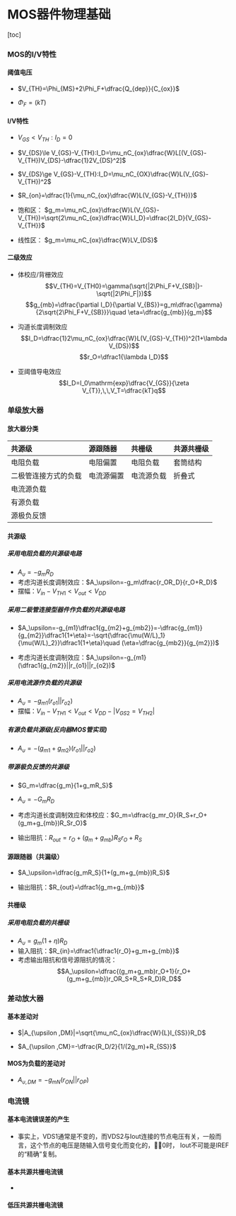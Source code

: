 # MOS器件物理基础
[toc]

### MOS的I/V特性

#### 阈值电压
- $V_{TH}=\Phi_{MS}+2\Phi_F+\dfrac{Q_{dep}}{C_{ox}}$

- $\Phi_F=(kT)$

#### I/V特性
- $V_{GS}<V_{TH}:I_D=0$

- $V_{DS}\le V_{GS}-V_{TH}:I_D=\mu_nC_{ox}\dfrac{W}L[(V_{GS}-V_{TH})V_{DS}-\dfrac{1}2V_{DS}^2]$

- $V_{DS}\ge V_{GS}-V_{TH}:I_D=\mu_nC_{OX}\dfrac{W}L(V_{GS}-V_{TH})^2$

- $R_{on}=\dfrac{1}{\mu_nC_{ox}\dfrac{W}L(V_{GS}-V_{TH})}$

- 饱和区： $g_m=\mu_nC_{ox}\dfrac{W}L(V_{GS}-V_{TH})=\sqrt{2\mu_nC_{ox}\dfrac{W}LI_D}=\dfrac{2I_D}{V_{GS}-V_{TH}}$

- 线性区： $g_m=\mu_nC_{ox}\dfrac{W}LV_{DS}$

#### 二级效应
- 体校应/背栅效应
$$V_{TH}=V_{TH0}=\gamma(\sqrt{|2\Phi_F+V_{SB}|}-\sqrt{|2\Phi_F|})$$
$$g_{mb}=\dfrac{\partial I_D}{\partial V_{BS}}=g_m\dfrac{\gamma}{2\sqrt{2\Phi_F+V_{SB}}}\quad \eta=\dfrac{g_{mb}}{g_m}$$

- 沟道长度调制效应
$$I_D=\dfrac{1}2\mu_nC_{ox}\dfrac{W}L(V_{GS}-V_{TH})^2(1+\lambda V_{DS})$$
$$r_O=\dfrac1{\lambda I_D}$$

- 亚阈值导电效应
$$I_D=I_0\mathrm{exp}\dfrac{V_{GS}}{\zeta V_{T}},\,\,V_T=\dfrac{kT}q$$

### 单级放大器
#### 放大器分类
|共源级|源跟随器|共栅级|共源共栅级|
|:-|:-|:-|:-|
|电阻负载|电阻偏置|电阻负载|套筒结构|
|二极管连接方式的负载|电流源偏置|电流源负载|折叠式|
|电流源负载|
|有源负载|
|源极负反馈|
#### 共源级
##### 采用电阻负载的共源级电路
- $A_\upsilon=-g_mR_D$
- 考虑沟道长度调制效应：$A_\upsilon=-g_m\dfrac{r_OR_D}{r_O+R_D}$
- 摆幅：$V_{in}-V_{TH1} < V_{out} < V_{DD}$

##### 采用二极管连接型器件作负载的共源级电路
- $A_\upsilon=-g_{m1}\dfrac1{g_{m2}+g_{mb2}}=-\dfrac{g_{m1}}{g_{m2}}\dfrac1{1+\eta}=-\sqrt{\dfrac{\mu(W/L)_1}{\mu(W/L)_2}}\dfrac1{1+\eta}\quad (\eta=\dfrac{g_{mb2}}{g_{m2}})$

- 考虑沟道长度调制效应：$A_\upsilon=-g_{m1}(\dfrac1{g_{m2}}||r_{o1}||r_{o2})$

##### 采用电流源作负载的共源级
- $A_\upsilon=-g_{m1}(r_{o1}||r_{o2})$
- 摆幅：$V_{in}-V_{TH1} < V_{out} < V_{DD}-|V_{GS2}=V_{TH2}|$

##### 有源负载共源级(反向器MOS管实现)
- $A_\upsilon=-(g_{m1}+g_{m2})(r_{o1}||r_{o2})$

##### 带源极负反馈的共源级
- $G_m=\dfrac{g_m}{1+g_mR_S}$

- $A_\upsilon=-G_mR_D$
- 考虑沟道长度调制效应和体校应：$G_m=\dfrac{g_mr_O}{R_S+r_O+(g_m+g_{mb})R_Sr_O}$
- 输出阻抗：$R_{out}=r_O+(g_m+g_{mb})R_Sr_O+R_S$

#### 源跟随器（共漏级）
- $A_\upsilon=\dfrac{g_mR_S}{1+(g_m+g_{mb})R_S}$

- 输出阻抗：$R_{out}=\dfrac1{g_m+g_{mb}}$

#### 共栅级
##### 采用电阻负载的共栅级
- $A_\upsilon=g_m(1+\eta)R_D$
- 输入阻抗：$R_{in}=\dfrac1{\dfrac1{r_O}+g_m+g_{mb}}$
- 考虑输出阻抗和信号源阻抗的情况：
$$A_\upsilon=\dfrac{(g_m+g_mb)r_O+1}{r_O+(g_m+g_{mb})r_OR_S+R_S+R_D}R_D$$

### 差动放大器
#### 基本差动对
- $|A_{\upsilon ,DM}|=\sqrt{\mu_nC_{ox}\dfrac{W}{L}I_{SS}}R_D$

- $A_{\upsilon ,CM}=-\dfrac{R_D/2}{1/(2g_m)+R_{SS}}$

#### MOS为负载的差动对
- $A_{\upsilon,DM}=-g_{mN}(r_{ON}||r_{OP})$

### 电流镜
#### 基本电流镜误差的产生
- 事实上，VDS1通常是不变的，而VDS2与Iout连接的节点电压有关，一般而言，这个节点的电压是随输入信号变化而变化的，0时， Iout不可能是IREF的“精确”复制。

#### 基本共源共栅电流镜
- 

#### 低压共源共栅电流镜
